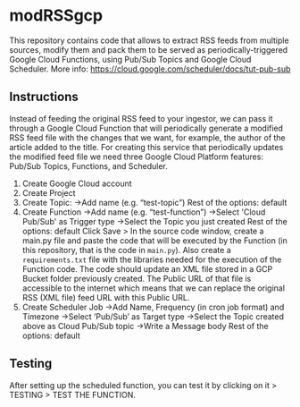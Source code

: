 # modRSSgcp
This repository contains code that allows to extract RSS feeds from multiple sources, modify them and pack them to be served as periodically-triggered Google Cloud Functions, using Pub/Sub Topics and Google Cloud Scheduler. More info: https://cloud.google.com/scheduler/docs/tut-pub-sub

## Instructions
Instead of feeding the original RSS feed to your ingestor, we can pass it through a Google Cloud Function that will periodically generate a modified RSS feed file with the changes that we want, for example, the author of the article added to the title.
For creating this service that periodically updates the modified feed file we need three Google Cloud Platform features: Pub/Sub Topics, Functions, and Scheduler.
1. Create Google Cloud account
2. Create Project
3. Create Topic:
->Add name (e.g. “test-topic”)
Rest of the options: default
4. Create Function
->Add name (e.g. “test-function”)
->Select 'Cloud Pub/Sub' as Trigger type
->Select the Topic you just created
Rest of the options: default
Click Save > In the source code window, create a main.py file and paste the code that will be executed by the Function (in this repository, that is the code in `main.py`). Also create a `requirements.txt` file with the libraries needed for the execution of the Function code.
The code should update an XML file stored in a GCP Bucket folder previously created. The Public URL of that file is accessible to the internet which means that we can replace the original RSS (XML file) feed URL with this Public URL.
5. Create Scheduler Job
->Add Name, Frequency (in cron job format) and Timezone
->Select ‘Pub/Sub’ as Target type
->Select the Topic created above as Cloud Pub/Sub topic
->Write a Message body
Rest of the options: default
## Testing
After setting up the scheduled function, you can test it by clicking on it > TESTING > TEST THE FUNCTION.

